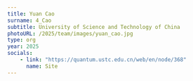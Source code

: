 ```yaml
---
title: Yuan Cao
surname: 4_Cao
subtitle: University of Science and Technology of China
photoURL: /2025/team/images/yuan_cao.jpg
type: org
year: 2025
socials:
    - link: "https://quantum.ustc.edu.cn/web/en/node/368"
      name: Site
---
```


